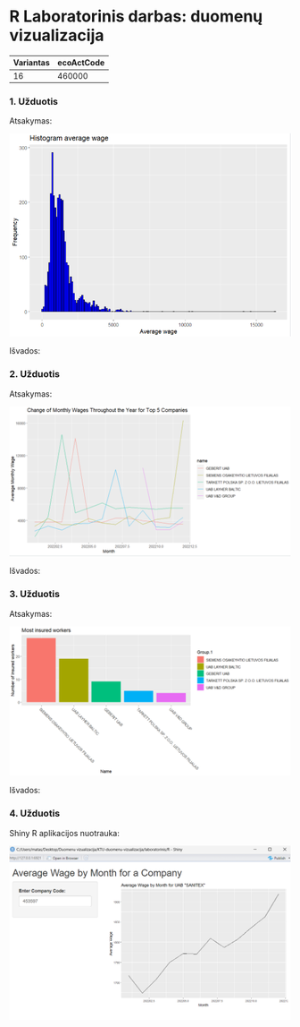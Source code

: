 # R Laboratorinis darbas: duomenų vizualizacija

| Variantas | ecoActCode |
|------------- | ------------- |
|16   | 460000 |


### 1. Užduotis

Atsakymas:

![histograma](img/Screenshot_1.png)

Išvados:

### 2. Užduotis

Atsakymas:

![atlyginimai](img/Screenshot_2.png)

Išvados:


### 3. Užduotis

Atsakymas:

![apdraustieji](img/Screenshot_3.png)

Išvados:


### 4. Užduotis

Shiny R aplikacijos nuotrauka:

![shiny app](img/Screenshot_4.png)

